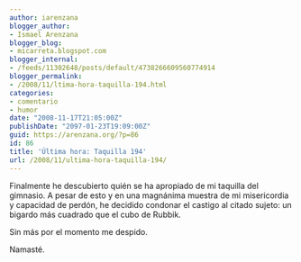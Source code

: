 ```yaml
---
author: iarenzana
blogger_author:
- Ismael Arenzana
blogger_blog:
- micarreta.blogspot.com
blogger_internal:
- /feeds/11302648/posts/default/4738266609560774914
blogger_permalink:
- /2008/11/ltima-hora-taquilla-194.html
categories:
- comentario
- humor
date: "2008-11-17T21:05:00Z"
publishDate: "2097-01-23T19:09:00Z"
guid: https://arenzana.org/?p=86
id: 86
title: 'Última hora: Taquilla 194'
url: /2008/11/ultima-hora-taquilla-194/
---
```

Finalmente he descubierto quién se ha apropiado de mi taquilla del gimnasio. A pesar de esto y en una magnánima muestra de mi misericordia y capacidad de perdón, he decidido condonar el castigo al citado sujeto: un bigardo más cuadrado que el cubo de Rubbik.

Sin más por el momento me despido.

Namasté.
